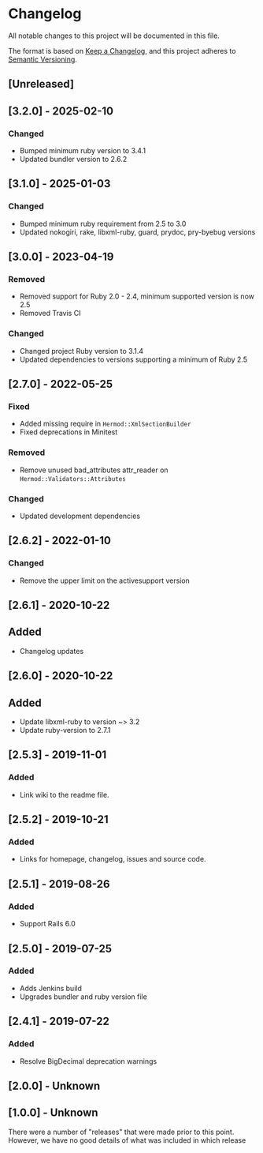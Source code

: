# Changelog

All notable changes to this project will be documented in this file.

The format is based on [Keep a Changelog](https://keepachangelog.com/en/1.0.0/),
and this project adheres to [Semantic Versioning](https://semver.org/spec/v2.0.0.html).

## [Unreleased]

## [3.2.0] - 2025-02-10
### Changed
- Bumped minimum ruby version to 3.4.1 
- Updated bundler version to 2.6.2

## [3.1.0] - 2025-01-03
### Changed
- Bumped minimum ruby requirement from 2.5 to 3.0
- Updated nokogiri, rake, libxml-ruby, guard, prydoc, pry-byebug versions

## [3.0.0] - 2023-04-19
### Removed
- Removed support for Ruby 2.0 - 2.4, minimum supported version is now 2.5
- Removed Travis CI

### Changed
- Changed project Ruby version to 3.1.4
- Updated dependencies to versions supporting a minimum of Ruby 2.5

## [2.7.0] - 2022-05-25
### Fixed
- Added missing require in `Hermod::XmlSectionBuilder`
- Fixed deprecations in Minitest

### Removed
- Remove unused bad_attributes attr_reader on `Hermod::Validators::Attributes`

### Changed
- Updated development dependencies

## [2.6.2] - 2022-01-10
### Changed
- Remove the upper limit on the activesupport version

## [2.6.1] - 2020-10-22
## Added
- Changelog updates

## [2.6.0] - 2020-10-22
## Added
- Update libxml-ruby to version ~> 3.2
- Update ruby-version to 2.7.1

## [2.5.3] - 2019-11-01
### Added
- Link wiki to the readme file.

## [2.5.2] - 2019-10-21
### Added
- Links for homepage, changelog, issues and source code.

## [2.5.1] - 2019-08-26
### Added
- Support Rails 6.0

## [2.5.0] - 2019-07-25
### Added
- Adds Jenkins build
- Upgrades bundler and ruby version file

## [2.4.1] - 2019-07-22
### Added
- Resolve BigDecimal deprecation warnings

## [2.0.0] - Unknown

## [1.0.0] - Unknown
There were a number of "releases" that were made prior to this point. However, we have no good details of what was included in which release
